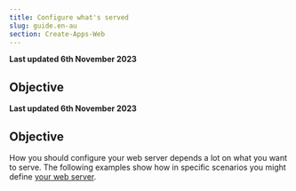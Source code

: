 ```yaml
---
title: Configure what's served
slug: guide.en-au
section: Create-Apps-Web
---
```


**Last updated 6th November 2023**



## Objective  

**Last updated 6th November 2023**



## Objective  

How you should configure your web server depends a lot on what you want to serve.
The following examples show how in specific scenarios you might define [your web server](../app-reference.md#web).

